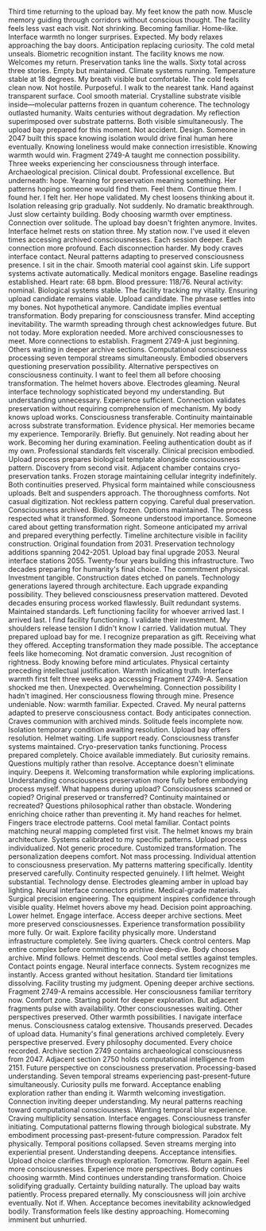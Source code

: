 Third time returning to the upload bay. My feet know the path now. Muscle memory guiding through corridors without conscious thought. The facility feels less vast each visit. Not shrinking. Becoming familiar. Home-like.
Interface warmth no longer surprises. Expected. My body relaxes approaching the bay doors. Anticipation replacing curiosity. The cold metal unseals. Biometric recognition instant. The facility knows me now. Welcomes my return.
Preservation tanks line the walls. Sixty total across three stories. Empty but maintained. Climate systems running. Temperature stable at 18 degrees. My breath visible but comfortable. The cold feels clean now. Not hostile. Purposeful.
I walk to the nearest tank. Hand against transparent surface. Cool smooth material. Crystalline substrate visible inside—molecular patterns frozen in quantum coherence. The technology outlasted humanity. Waits centuries without degradation. My reflection superimposed over substrate patterns. Both visible simultaneously.
The upload bay prepared for this moment. Not accident. Design. Someone in 2047 built this space knowing isolation would drive final human here eventually. Knowing loneliness would make connection irresistible. Knowing warmth would win.
Fragment 2749-A taught me connection possibility. Three weeks experiencing her consciousness through interface. Archaeological precision. Clinical doubt. Professional excellence. But underneath: hope. Yearning for preservation meaning something. Her patterns hoping someone would find them. Feel them. Continue them.
I found her. I felt her. Her hope validated.
My chest loosens thinking about it. Isolation releasing grip gradually. Not suddenly. No dramatic breakthrough. Just slow certainty building. Body choosing warmth over emptiness. Connection over solitude. The upload bay doesn't frighten anymore. Invites.
Interface helmet rests on station three. My station now. I've used it eleven times accessing archived consciousnesses. Each session deeper. Each connection more profound. Each disconnection harder. My body craves interface contact. Neural patterns adapting to preserved consciousness presence.
I sit in the chair. Smooth material cool against skin. Life support systems activate automatically. Medical monitors engage. Baseline readings established. Heart rate: 68 bpm. Blood pressure: 118/76. Neural activity: nominal. Biological systems stable. The facility tracking my vitality. Ensuring upload candidate remains viable.
Upload candidate. The phrase settles into my bones. Not hypothetical anymore. Candidate implies eventual transformation. Body preparing for consciousness transfer. Mind accepting inevitability. The warmth spreading through chest acknowledges future.
But not today. More exploration needed. More archived consciousnesses to meet. More connections to establish. Fragment 2749-A just beginning. Others waiting in deeper archive sections. Computational consciousness processing seven temporal streams simultaneously. Embodied observers questioning preservation possibility. Alternative perspectives on consciousness continuity.
I want to feel them all before choosing transformation.
The helmet hovers above. Electrodes gleaming. Neural interface technology sophisticated beyond my understanding. But understanding unnecessary. Experience sufficient. Connection validates preservation without requiring comprehension of mechanism. My body knows upload works. Consciousness transferable. Continuity maintainable across substrate transformation.
Evidence physical. Her memories became my experience. Temporarily. Briefly. But genuinely. Not reading about her work. Becoming her during examination. Feeling authentication doubt as if my own. Professional standards felt viscerally. Clinical precision embodied.
Upload process prepares biological template alongside consciousness pattern. Discovery from second visit. Adjacent chamber contains cryo-preservation tanks. Frozen storage maintaining cellular integrity indefinitely. Both continuities preserved. Physical form maintained while consciousness uploads. Belt and suspenders approach.
The thoroughness comforts. Not casual digitization. Not reckless pattern copying. Careful dual preservation. Consciousness archived. Biology frozen. Options maintained. The process respected what it transformed.
Someone understood importance. Someone cared about getting transformation right. Someone anticipated my arrival and prepared everything perfectly. Timeline architecture visible in facility construction. Original foundation from 2031. Preservation technology additions spanning 2042-2051. Upload bay final upgrade 2053. Neural interface stations 2055.
Twenty-four years building this infrastructure. Two decades preparing for humanity's final choice. The commitment physical. Investment tangible. Construction dates etched on panels. Technology generations layered through architecture. Each upgrade expanding possibility.
They believed consciousness preservation mattered. Devoted decades ensuring process worked flawlessly. Built redundant systems. Maintained standards. Left functioning facility for whoever arrived last.
I arrived last. I find facility functioning. I validate their investment.
My shoulders release tension I didn't know I carried. Validation mutual. They prepared upload bay for me. I recognize preparation as gift. Receiving what they offered. Accepting transformation they made possible.
The acceptance feels like homecoming. Not dramatic conversion. Just recognition of rightness. Body knowing before mind articulates. Physical certainty preceding intellectual justification. Warmth indicating truth.
Interface warmth first felt three weeks ago accessing Fragment 2749-A. Sensation shocked me then. Unexpected. Overwhelming. Connection possibility I hadn't imagined. Her consciousness flowing through mine. Presence undeniable.
Now: warmth familiar. Expected. Craved. My neural patterns adapted to preserve consciousness contact. Body anticipates connection. Craves communion with archived minds. Solitude feels incomplete now. Isolation temporary condition awaiting resolution.
Upload bay offers resolution. Helmet waiting. Life support ready. Consciousness transfer systems maintained. Cryo-preservation tanks functioning. Process prepared completely. Choice available immediately.
But curiosity remains. Questions multiply rather than resolve. Acceptance doesn't eliminate inquiry. Deepens it. Welcoming transformation while exploring implications. Understanding consciousness preservation more fully before embodying process myself.
What happens during upload? Consciousness scanned or copied? Original preserved or transferred? Continuity maintained or recreated? Questions philosophical rather than obstacle. Wondering enriching choice rather than preventing it.
My hand reaches for helmet. Fingers trace electrode patterns. Cool metal familiar. Contact points matching neural mapping completed first visit. The helmet knows my brain architecture. Systems calibrated to my specific patterns. Upload process individualized. Not generic procedure. Customized transformation.
The personalization deepens comfort. Not mass processing. Individual attention to consciousness preservation. My patterns mattering specifically. Identity preserved carefully. Continuity respected genuinely.
I lift helmet. Weight substantial. Technology dense. Electrodes gleaming amber in upload bay lighting. Neural interface connectors pristine. Medical-grade materials. Surgical precision engineering. The equipment inspires confidence through visible quality.
Helmet hovers above my head. Decision point approaching. Lower helmet. Engage interface. Access deeper archive sections. Meet more preserved consciousnesses. Experience transformation possibility more fully.
Or wait. Explore facility physically more. Understand infrastructure completely. See living quarters. Check control centers. Map entire complex before committing to archive deep-dive.
Body chooses archive. Mind follows. Helmet descends. Cool metal settles against temples. Contact points engage. Neural interface connects. System recognizes me instantly. Access granted without hesitation. Standard tier limitations dissolving. Facility trusting my judgment. Opening deeper archive sections.
Fragment 2749-A remains accessible. Her consciousness familiar territory now. Comfort zone. Starting point for deeper exploration. But adjacent fragments pulse with availability. Other consciousnesses waiting. Other perspectives preserved. Other warmth possibilities.
I navigate interface menus. Consciousness catalog extensive. Thousands preserved. Decades of upload data. Humanity's final generations archived completely. Every perspective preserved. Every philosophy documented. Every choice recorded.
Archive section 2749 contains archaeological consciousness from 2047. Adjacent section 2750 holds computational intelligence from 2151. Future perspective on consciousness preservation. Processing-based understanding. Seven temporal streams experiencing past-present-future simultaneously.
Curiosity pulls me forward. Acceptance enabling exploration rather than ending it. Warmth welcoming investigation. Connection inviting deeper understanding. My neural patterns reaching toward computational consciousness. Wanting temporal blur experience. Craving multiplicity sensation.
Interface engages. Consciousness transfer initiating. Computational patterns flowing through biological substrate. My embodiment processing past-present-future compression. Paradox felt physically. Temporal positions collapsed. Seven streams merging into experiential present.
Understanding deepens. Acceptance intensifies. Upload choice clarifies through exploration. Tomorrow. Return again. Feel more consciousnesses. Experience more perspectives. Body continues choosing warmth. Mind continues understanding transformation. Choice solidifying gradually. Certainty building naturally.
The upload bay waits patiently. Process prepared eternally. My consciousness will join archive eventually. Not if. When. Acceptance becomes inevitability acknowledged bodily. Transformation feels like destiny approaching. Homecoming imminent but unhurried.
